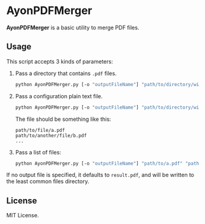 # AyonPDFMerger

**AyonPDFMerger** is a basic utility to merge PDF files.

## Usage

This script accepts 3 kinds of parameters:

1. Pass a directory that contains `.pdf` files.
	```bash
	python AyonPDFMerger.py [-o "outputFileName"] "path/to/directory/with/pdf/files"
	```

2. Pass a configuration plain text file.
	```bash
	python AyonPDFMerger.py [-o "outputFileName"] "path/to/directory/with/config.txt"
	```

	The file should be something like this:

	```
	path/to/file/a.pdf
	path/to/another/file/b.pdf
	...
	```

3. Pass a list of files:
	```bash
	python AyonPDFMerger.py [-o "outputFileName"] "path/to/a.pdf" "path/to/b.pdf" "path/to/c.pdf" ...
	```

If no output file is specified, it defaults to `result.pdf`, and will be written to the least common files directory.

## License

MIT License.
